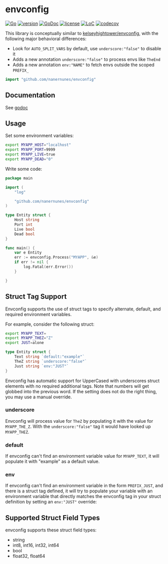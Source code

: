 # envconfig

[![Go](https://github.com/nanernunes/envconfig/actions/workflows/go.yml/badge.svg)](https://github.com/nanernunes/envconfig/actions/workflows/go.yml)
[![version](https://img.shields.io/github/tag/nanernunes/envconfig.svg)](https://github.com/nanernunes/envconfig/releases/latest)
[![GoDoc](https://godoc.org/github.com/envconfig?status.png)](https://godoc.org/github.com/nanernunes/envconfig)
[![license](https://img.shields.io/github/license/nanernunes/envconfig.svg)](../LICENSE.md)
[![LoC](https://tokei.rs/b1/github/nanernunes/envconfig?category=lines)](https://github.com/nanernunes/envconfig)
[![codecov](https://codecov.io/gh/nanernunes/envconfig/branch/master/graph/badge.svg)](https://codecov.io/gh/nanernunes/envconfig)

This library is conceptually similar to [kelseyhightower/envconfig](https://github.com/kelseyhightower/envconfig), with the following major behavioral differences:

- Look for `AUTO_SPLIT_VARS` by default, use `underscore:"false"` to disable it
- Adds a new annotation `underscore:"false"` to process envs like `TheEnd`
- Adds a new annotation `env:"NAME"` to fetch envs outside the scoped `PREFIX_`

```go
import "github.com/nanernunes/envconfig"
```

## Documentation

See [godoc](http://godoc.org/github.com/nanernunes/envconfig)

## Usage

Set some environment variables:

```bash
export MYAPP_HOST="localhost"
export MYAPP_PORT=9999
export MYAPP_LIVE=true
export MYAPP_DEAD="0"
```

Write some code:

```go
package main

import (
    "log"

    "github.com/nanernunes/envconfig"
)

type Entity struct {
    Host string
    Port int
    Live bool
    Dead bool
}

func main() {
    var e Entity
    err := envconfig.Process("MYAPP", &e)
    if err != nil {
        log.Fatal(err.Error())
    }

}
```

## Struct Tag Support

Envconfig supports the use of struct tags to specify alternate, default, and required
environment variables.

For example, consider the following struct:

```bash
export MYAPP_TEXT=
export MYAPP_THEZ="Z"
export JUST=alone
```

```go
type Entity struct {
    Text string `default:"example"`
    TheZ string `underscore:"false"`
    Just string `env:"JUST"`
}
```

Envconfig has automatic support for UpperCased with underscores struct elements with no required additional tags. Note that numbers
will get globbed into the previous word. If the setting does not do the
right thing, you may use a manual override.

### underscore

Envconfig will process value for `TheZ` by populating it with the
value for `MYAPP_THE_Z`. With the `underscore:"false"` tag
it would have looked up `MYAPP_THEZ`.

### default

If envconfig can't find an environment variable value for `MYAPP_TEXT`,
it will populate it with "example" as a default value.

### env

If envconfig can't find an environment variable in the form `PREFIX_JUST`, and there is a struct tag defined, it will try to populate your variable with an environment variable that directly matches the envconfig tag in your struct definition by setting an `env:"JUST"` override:

## Supported Struct Field Types

envconfig supports these struct field types:

- string
- int8, int16, int32, int64
- bool
- float32, float64
